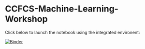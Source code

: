 # CCFCS-Machine-Learning-Workshop

Click below to launch the notebook using the integrated environent:

[![Binder](https://mybinder.org/badge_logo.svg)](https://mybinder.org/v2/gh/Ira-Shokar/CCFCS-Machine-Learning-Workshop/HEAD?urlpath=https%3A%2F%2Fgithub.com%2FIra-Shokar%2FCCFCS-Machine-Learning-Workshop%2Fblob%2Fmain%2Fworkshop.ipynb)
